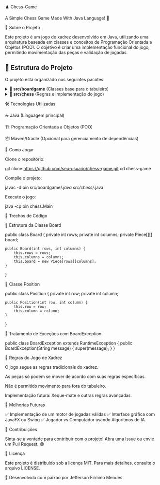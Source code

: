 ♟️ Chess-Game

A Simple Chess Game Made With Java Language! 🚀

📌 Sobre o Projeto

Este projeto é um jogo de xadrez desenvolvido em Java, utilizando uma arquitetura baseada em classes e conceitos de Programação Orientada a Objetos (POO). O objetivo é criar uma implementação funcional do jogo, permitindo movimentação das peças e validação de jogadas.

## 📂 Estrutura do Projeto

O projeto está organizado nos seguintes pacotes:

<details>
  <summary><strong>📁 src/boardgame</strong> (Classes base para o tabuleiro)</summary>
  <ul>
    <li>📄 Board.java</li>
    <li>📄 Piece.java</li>
    <li>📄 Position.java</li>
    <li>📄 BoardException.java</li>
  </ul>
</details>

<details>
  <summary><strong>📁 src/chess</strong> (Regras e implementação do jogo)</summary>
  <ul>
    <li>📄 ChessMatch.java</li>
    <li>📄 ChessPiece.java</li>
    <li>📄 ChessPosition.java</li>
    <li>📄 ChessException.java</li>
    <li>📄 Color.java</li>
  </ul>
</details>


🛠️ Tecnologias Utilizadas

☕ Java (Linguagem principal)

🏗️ Programação Orientada a Objetos (POO)

📦 Maven/Gradle (Opcional para gerenciamento de dependências)

🎯 Como Jogar

Clone o repositório:

git clone https://github.com/seu-usuario/chess-game.git
cd chess-game

Compile o projeto:

javac -d bin src/boardgame/*.java src/chess/*.java

Execute o jogo:

java -cp bin chess.Main

📜 Trechos de Código

📌 Estrutura da Classe Board

public class Board {
    private int rows;
    private int columns;
    private Piece[][] board;

    public Board(int rows, int columns) {
        this.rows = rows;
        this.columns = columns;
        this.board = new Piece[rows][columns];
    }
}

📌 Classe Position

public class Position {
    private int row;
    private int column;
    
    public Position(int row, int column) {
        this.row = row;
        this.column = column;
    }
}

📌 Tratamento de Exceções com BoardException

public class BoardException extends RuntimeException {
    public BoardException(String message) {
        super(message);
    }
}

📌 Regras do Jogo de Xadrez

O jogo segue as regras tradicionais do xadrez.

As peças só podem se mover de acordo com suas regras específicas.

Não é permitido movimento para fora do tabuleiro.

Implementação futura: Xeque-mate e outras regras avançadas.

🚀 Melhorias Futuras

✅ Implementação de um motor de jogadas válidas
✅ Interface gráfica com JavaFX ou Swing
✅ Jogador vs Computador usando Algoritmos de IA

🤝 Contribuições

Sinta-se à vontade para contribuir com o projeto! Abra uma Issue ou envie um Pull Request. 😃

📜 Licença

Este projeto é distribuído sob a licença MIT. Para mais detalhes, consulte o arquivo LICENSE.

🚀 Desenvolvido com paixão por Jefferson Firmino Mendes